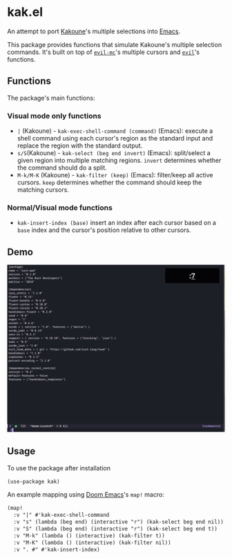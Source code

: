 # kak.el

An attempt to port [Kakoune](https://github.com/mawww/kakoune)'s multiple selections into [Emacs](https://www.gnu.org/software/emacs/).

This package provides functions that simulate Kakoune's multiple selection commands.
It's built on top of [`evil-mc`](https://github.com/gabesoft/evil-mc)'s multiple cursors and [`evil`](https://github.com/emacs-evil/evil)'s functions.

## Functions

The package's main functions:

### Visual mode only functions

- `|` (Kakoune) - `kak-exec-shell-command (command)` (Emacs): execute a shell command using each cursor's region as the standard input and replace the region with the standard output.
- `s/S`(Kakoune) - `kak-select (beg end invert)` (Emacs): split/select a given region into multiple matching regions. `invert` determines whether the command should do a split.
- `M-k/M-K` (Kakoune) - `kak-filter (keep)` (Emacs): filter/keep all active cursors. `keep` determines whether the command should keep the matching cursors.

### Normal/Visual mode functions

- `kak-insert-index (base)` insert an index after each cursor based on a `base` index and the cursor's position relative to other cursors.

## Demo

![demo](./examples/demo.gif)

## Usage

To use the package after installation

```emacs-lisp
(use-package kak)
```

An example mapping using [Doom Emacs](https://github.com/hlissner/doom-emacs)'s `map!` macro:

```emacs-lisp
(map!
  :v "|" #'kak-exec-shell-command
  :v "s" (lambda (beg end) (interactive "r") (kak-select beg end nil))
  :v "S" (lambda (beg end) (interactive "r") (kak-select beg end t))
  :v "M-k" (lambda () (interactive) (kak-filter t))
  :v "M-K" (lambda () (interactive) (kak-filter nil))
  :v ". #" #'kak-insert-index)
```
